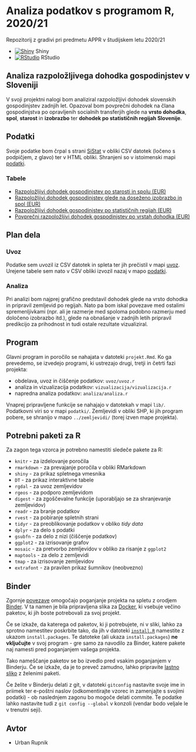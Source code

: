 # Analiza podatkov s programom R, 2020/21

Repozitorij z gradivi pri predmetu APPR v študijskem letu 2020/21

* [![Shiny](http://mybinder.org/badge.svg)](http://mybinder.org/v2/gh/UrbanRupnik/APPR-2020-21/master?urlpath=shiny/APPR-2020-21/projekt.Rmd) Shiny
* [![RStudio](http://mybinder.org/badge.svg)](http://mybinder.org/v2/gh/UrbanRupnik/APPR-2020-21/master?urlpath=rstudio) RStudio

## Analiza razpoložljivega dohodka gospodinjstev v Sloveniji

V svoji projektni nalogi bom analiziral razpoložljivi dohodek slovenskih gospodinjstev zadnjih let. Opazoval bom povprečni dohodek na člana gospodinjstva po opravljenih socialnih transferjih glede na **vrsto dohodka**, **spol**, **starost** in **izobrazbo** ter **dohodek po statističnih regijah Slovenije**.

## Podatki

Svoje podatke bom črpal s strani [SiStat](https://pxweb.stat.si/SiStat/sl) v obliki CSV datotek (ločeno s podpičjem, z glavo) ter v HTML obliki. Shranjeni so v istoimenski mapi [podatki](https://github.com/UrbanRupnik/APPR-2020-21/tree/master/podatki).

### Tabele

* [Razpoložljivi dohodek gospodinjstev po starosti in spolu (EUR)](https://pxweb.stat.si:443/SiStatData/sq/1229)
* [Razpoložljivi dohodek gospodinjstev glede na doseženo izobrazbo in spol (EUR)](https://pxweb.stat.si:443/SiStatData/sq/1230)
* [Razpoložljivi dohodek gospodinjstev po statističnih regijah (EUR)](https://pxweb.stat.si:443/SiStatData/sq/1228)
* [Povprečni razpoložljivi dohodek gospodinjstev po vrstah dohodka (EUR)](https://pxweb.stat.si:443/SiStatData/sq/1214)

## Plan dela

### Uvoz

Podatke sem uvozil iz CSV datotek in spleta ter jih prečistil v mapi [uvoz](https://github.com/UrbanRupnik/APPR-2020-21/tree/master/uvoz). Urejene tabele sem nato v CSV obliki izvozil nazaj v mapo [podatki](https://github.com/UrbanRupnik/APPR-2020-21/tree/master/podatki).

### Analiza

Pri analizi bom najprej grafično predstavil dohodek glede na vrsto dohodka in pripravil zemljevid po regijah. Nato pa bom iskal povezave med ostalimi spremenljivkami (npr. ali je razmerje med spoloma podobno razmerju med določeno izobrazbo itd.), glede na obnašanje v zadnjih letih pripravil predikcijo za prihodnost in tudi ostale rezultate vizualiziral.

## Program

Glavni program in poročilo se nahajata v datoteki `projekt.Rmd`.
Ko ga prevedemo, se izvedejo programi, ki ustrezajo drugi, tretji in četrti fazi projekta:

* obdelava, uvoz in čiščenje podatkov: `uvoz/uvoz.r`
* analiza in vizualizacija podatkov: `vizualizacija/vizualizacija.r`
* napredna analiza podatkov: `analiza/analiza.r`

Vnaprej pripravljene funkcije se nahajajo v datotekah v mapi `lib/`.
Podatkovni viri so v mapi `podatki/`.
Zemljevidi v obliki SHP, ki jih program pobere,
se shranijo v mapo `../zemljevidi/` (torej izven mape projekta).

## Potrebni paketi za R

Za zagon tega vzorca je potrebno namestiti sledeče pakete za R:

* `knitr` - za izdelovanje poročila
* `rmarkdown` - za prevajanje poročila v obliki RMarkdown
* `shiny` - za prikaz spletnega vmesnika
* `DT` - za prikaz interaktivne tabele
* `rgdal` - za uvoz zemljevidov
* `rgeos` - za podporo zemljevidom
* `digest` - za zgoščevalne funkcije (uporabljajo se za shranjevanje zemljevidov)
* `readr` - za branje podatkov
* `rvest` - za pobiranje spletnih strani
* `tidyr` - za preoblikovanje podatkov v obliko *tidy data*
* `dplyr` - za delo s podatki
* `gsubfn` - za delo z nizi (čiščenje podatkov)
* `ggplot2` - za izrisovanje grafov
* `mosaic` - za pretvorbo zemljevidov v obliko za risanje z `ggplot2`
* `maptools` - za delo z zemljevidi
* `tmap` - za izrisovanje zemljevidov
* `extrafont` - za pravilen prikaz šumnikov (neobvezno)

## Binder

Zgornje [povezave](#analiza-podatkov-s-programom-r-202021)
omogočajo poganjanje projekta na spletu z orodjem [Binder](https://mybinder.org/).
V ta namen je bila pripravljena slika za [Docker](https://www.docker.com/),
ki vsebuje večino paketov, ki jih boste potrebovali za svoj projekt.

Če se izkaže, da katerega od paketov, ki ji potrebujete, ni v sliki,
lahko za sprotno namestitev poskrbite tako,
da jih v datoteki [`install.R`](install.R) namestite z ukazom `install.packages`.
Te datoteke (ali ukaza `install.packages`) **ne vključujte** v svoj program -
gre samo za navodilo za Binder, katere pakete naj namesti pred poganjanjem vašega projekta.

Tako nameščanje paketov se bo izvedlo pred vsakim poganjanjem v Binderju.
Če se izkaže, da je to preveč zamudno,
lahko pripravite [lastno sliko](https://github.com/jaanos/APPR-docker) z želenimi paketi.

Če želite v Binderju delati z git,
v datoteki `gitconfig` nastavite svoje ime in priimek ter e-poštni naslov
(odkomentirajte vzorec in zamenjajte s svojimi podatki) -
ob naslednjem zagonu bo mogoče delati commite.
Te podatke lahko nastavite tudi z `git config --global` v konzoli
(vendar bodo veljale le v trenutni seji).

## Avtor
* Urban Rupnik
